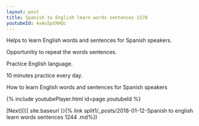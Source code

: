 ```yaml
---
layout: post
title: Spanish to English learn words sentences 1178 
youtubeId: 4xAu5pUXHQc
---
```

 
 
Helps to learn English words and sentences for Spanish speakers.

Opportunitiy to repeat the words sentences. 

Practice English language. 
 
10 minutes practice every day. 
 
How to learn English words and sentences for Spanish speakers 
 
{% include youtubePlayer.html id=page.youtubeId %}
 
 
[Next]({{ site.baseurl }}{% link  split1/_posts/2018-01-12-Spanish to english learn words sentences 1244 .md%})
 
